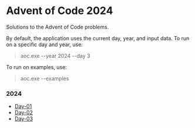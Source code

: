 # Advent of Code 2024

Solutions to the Advent of Code problems.

By default, the application uses the current day, year, and input data.
To run on a specific day and year, use: 
> aoc.exe --year 2024 --day 3

To run on examples, use:
> aoc.exe  --examples

### 2024
* [Day-01](https://github.com/GrigoryanArtem/advent-of-code-2024/blob/master/Puzzles.Runner/2024/Day1.cs)
* [Day-02](https://github.com/GrigoryanArtem/advent-of-code-2024/blob/master/Puzzles.Runner/2024/Day2.cs)
* [Day-03](https://github.com/GrigoryanArtem/advent-of-code-2024/blob/master/Puzzles.Runner/2024/Day3.cs)
